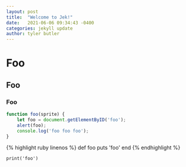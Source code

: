 ```yaml
---
layout: post
title:  "Welcome to Jek!"
date:   2021-06-06 09:34:43 -0400
categories: jekyll update
author: tyler butler
---
```


# Foo

## Foo

### Foo


```javascript
function foo(sprite) {
    let foo = document.getElementByID('foo');
    alert(foo);
    console.log('foo foo foo');
}
```


{% highlight ruby linenos %}
def foo
  puts 'foo'
end
{% endhighlight %}

`print('foo')`